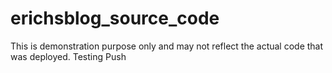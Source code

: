 # erichsblog_source_code
This is demonstration purpose only and may not reflect the actual code that was deployed.
Testing Push
